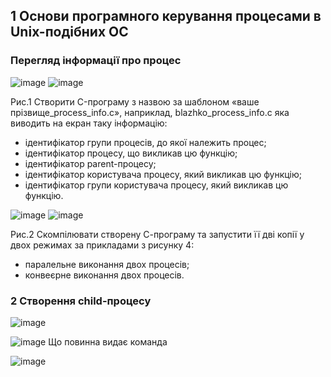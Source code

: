 ## 1 Основи програмного керування процесами в Unix-подібних ОС

### Перегляд інформації про процес

![image](https://user-images.githubusercontent.com/127392871/236138512-8977a25c-ef34-4f80-9505-f9abae33e017.png)
![image](https://user-images.githubusercontent.com/127392871/236138603-f84bf446-4b38-4d87-b3ec-79098b230259.png)

Рис.1 Створити C-програму з назвою за шаблоном «ваше прізвище_process_info.c», наприклад, blazhko_process_info.c яка виводить на екран таку інформацію:
- ідентифікатор групи процесів, до якої належить процес;
- ідентифікатор процесу, що викликав цю функцію;
- ідентифікатор parent-процесу;
- ідентифікатор користувача процесу, який викликав цю функцію;
- ідентифікатор групи користувача процесу, який викликав цю функцію.

![image](https://user-images.githubusercontent.com/127392871/236139354-b5ccafc2-4bb8-4a23-b6c7-b06866ddc4e1.png)
![image](https://user-images.githubusercontent.com/127392871/236139389-7c433eb0-142f-4a8f-b573-328d1a2de308.png)

Рис.2 Скомпілювати створену С-програму та запустити її дві копії у двох режимах за прикладами з рисунку 4:
- паралельне виконання двох процесів;
- конвеєрне виконання двох процесів.

### 2 Створення child-процесу

![image](https://user-images.githubusercontent.com/127392871/236145237-050da249-ec7c-484e-9bab-4c42457ef9ea.png)

![image](https://user-images.githubusercontent.com/127392871/236145341-9e1253f3-9b9d-4d84-9332-7fbcb31c4537.png)
   Що повинна видає команда

![image](https://user-images.githubusercontent.com/127392871/236145292-a1368d06-ea3c-42c6-8b29-a2657555f613.png)

